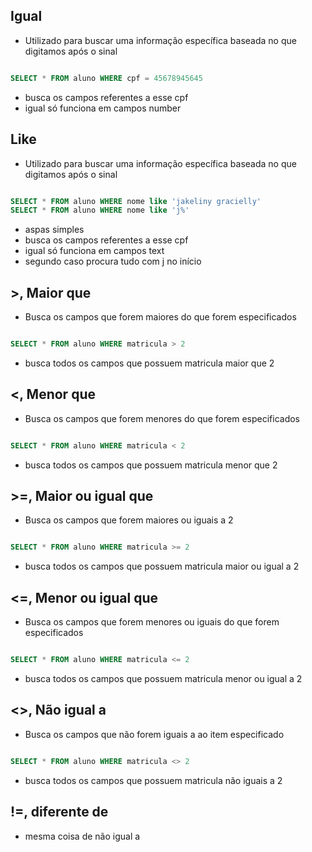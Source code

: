 ## Igual

- Utilizado para buscar uma informação específica baseada no que digitamos após o sinal

```sql

SELECT * FROM aluno WHERE cpf = 45678945645

```
* busca os campos referentes a esse cpf
* igual só funciona em campos number

## Like

- Utilizado para buscar uma informação específica baseada no que digitamos após o sinal

```sql

SELECT * FROM aluno WHERE nome like 'jakeliny gracielly'
SELECT * FROM aluno WHERE nome like 'j%'

```
* aspas simples
* busca os campos referentes a esse cpf
* igual só funciona em campos text
* segundo caso procura tudo com j no início

## >, Maior que

- Busca os campos que forem maiores do que forem especificados

```sql

SELECT * FROM aluno WHERE matricula > 2

```

* busca todos os campos que possuem matricula maior que 2

## <, Menor que

- Busca os campos que forem menores do que forem especificados

```sql

SELECT * FROM aluno WHERE matricula < 2

```

* busca todos os campos que possuem matricula menor que 2

## >=, Maior ou igual que

- Busca os campos que forem maiores ou iguais a 2

```sql

SELECT * FROM aluno WHERE matricula >= 2

```

* busca todos os campos que possuem matricula maior ou igual a 2

## <=, Menor ou igual que

- Busca os campos que forem menores ou iguais do que forem especificados

```sql

SELECT * FROM aluno WHERE matricula <= 2

```

* busca todos os campos que possuem matricula menor ou igual a 2

## <>, Não igual a

- Busca os campos que não forem iguais a ao item especificado

```sql

SELECT * FROM aluno WHERE matricula <> 2

```

* busca todos os campos que possuem matricula não iguais a 2

## !=, diferente de

- mesma coisa de não igual a



